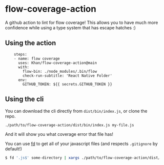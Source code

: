 # flow-coverage-action

A github action to lint for flow coverage! This allows you to have much more confidence while using a type system that has escape hatches :)

## Using the action

```
	steps:
    - name: flow coverage
      uses: Khan/flow-coverage-action@main
      with:
        flow-bin: ./node_modules/.bin/flow
        check-run-subtitle: 'React Native Folder'
      env:
        GITHUB_TOKEN: ${{ secrets.GITHUB_TOKEN }}
```

## Using the cli

You can download the cli directly from `dist/bin/index.js`, or clone the repo.

`./path/to/flow-coverage-action/dist/bin/index.js my-file.js`

And it will show you what coverage error that file has!

You can use [fd](https://github.com/sharkdp/fd) to get all of your javascript files (and respects `.gitignore` by default!)

```bash
$ fd '.js$' some-directory | xargs ./path/to/flow-coverage-action/dist/bin/index.js
```